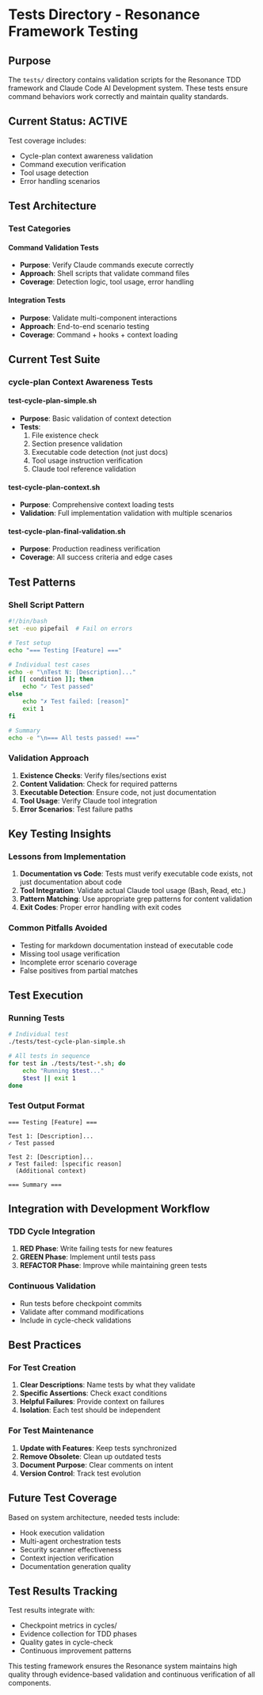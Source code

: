 # Tests Directory - Resonance Framework Testing

## Purpose

The `tests/` directory contains validation scripts for the Resonance TDD framework and Claude Code AI Development system. These tests ensure command behaviors work correctly and maintain quality standards.

## Current Status: ACTIVE

Test coverage includes:
- Cycle-plan context awareness validation
- Command execution verification
- Tool usage detection
- Error handling scenarios

## Test Architecture

### Test Categories

#### Command Validation Tests
- **Purpose**: Verify Claude commands execute correctly
- **Approach**: Shell scripts that validate command files
- **Coverage**: Detection logic, tool usage, error handling

#### Integration Tests
- **Purpose**: Validate multi-component interactions
- **Approach**: End-to-end scenario testing
- **Coverage**: Command + hooks + context loading

## Current Test Suite

### cycle-plan Context Awareness Tests

#### test-cycle-plan-simple.sh
- **Purpose**: Basic validation of context detection
- **Tests**:
  1. File existence check
  2. Section presence validation
  3. Executable code detection (not just docs)
  4. Tool usage instruction verification
  5. Claude tool reference validation

#### test-cycle-plan-context.sh
- **Purpose**: Comprehensive context loading tests
- **Validation**: Full implementation validation with multiple scenarios

#### test-cycle-plan-final-validation.sh
- **Purpose**: Production readiness verification
- **Coverage**: All success criteria and edge cases

## Test Patterns

### Shell Script Pattern
```bash
#!/bin/bash
set -euo pipefail  # Fail on errors

# Test setup
echo "=== Testing [Feature] ==="

# Individual test cases
echo -e "\nTest N: [Description]..."
if [[ condition ]]; then
    echo "✓ Test passed"
else
    echo "✗ Test failed: [reason]"
    exit 1
fi

# Summary
echo -e "\n=== All tests passed! ==="
```

### Validation Approach
1. **Existence Checks**: Verify files/sections exist
2. **Content Validation**: Check for required patterns
3. **Executable Detection**: Ensure code, not just documentation
4. **Tool Usage**: Verify Claude tool integration
5. **Error Scenarios**: Test failure paths

## Key Testing Insights

### Lessons from Implementation
1. **Documentation vs Code**: Tests must verify executable code exists, not just documentation about code
2. **Tool Integration**: Validate actual Claude tool usage (Bash, Read, etc.)
3. **Pattern Matching**: Use appropriate grep patterns for content validation
4. **Exit Codes**: Proper error handling with exit codes

### Common Pitfalls Avoided
- Testing for markdown documentation instead of executable code
- Missing tool usage verification
- Incomplete error scenario coverage
- False positives from partial matches

## Test Execution

### Running Tests
```bash
# Individual test
./tests/test-cycle-plan-simple.sh

# All tests in sequence
for test in ./tests/test-*.sh; do
    echo "Running $test..."
    $test || exit 1
done
```

### Test Output Format
```
=== Testing [Feature] ===

Test 1: [Description]...
✓ Test passed

Test 2: [Description]...
✗ Test failed: [specific reason]
  (Additional context)

=== Summary ===
```

## Integration with Development Workflow

### TDD Cycle Integration
1. **RED Phase**: Write failing tests for new features
2. **GREEN Phase**: Implement until tests pass
3. **REFACTOR Phase**: Improve while maintaining green tests

### Continuous Validation
- Run tests before checkpoint commits
- Validate after command modifications
- Include in cycle-check validations

## Best Practices

### For Test Creation
1. **Clear Descriptions**: Name tests by what they validate
2. **Specific Assertions**: Check exact conditions
3. **Helpful Failures**: Provide context on failures
4. **Isolation**: Each test should be independent

### For Test Maintenance
1. **Update with Features**: Keep tests synchronized
2. **Remove Obsolete**: Clean up outdated tests
3. **Document Purpose**: Clear comments on intent
4. **Version Control**: Track test evolution

## Future Test Coverage

Based on system architecture, needed tests include:
- Hook execution validation
- Multi-agent orchestration tests
- Security scanner effectiveness
- Context injection verification
- Documentation generation quality

## Test Results Tracking

Test results integrate with:
- Checkpoint metrics in cycles/
- Evidence collection for TDD phases
- Quality gates in cycle-check
- Continuous improvement patterns

This testing framework ensures the Resonance system maintains high quality through evidence-based validation and continuous verification of all components.